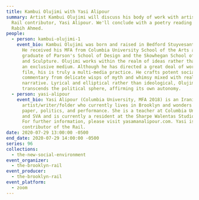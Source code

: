 ```yaml
---
title: Kambui Olujimi with Yasi Alipour
summary: Artist Kambui Olujimi will discuss his body of work with artist and
  Rail contributor, Yasi Alipour. We'll conclude with a poetry reading from
  Rabih Ahmed.
people:
  - person: kambui-olujimi-1
    event_bio: Kambui Olujimi was born and raised in Bedford Stuyvesant, Brooklyn.
      He received his MFA from Columbia University School of the Arts and is a
      graduate of Parson's School of Design and the Skowhegan School of Painting
      and Sculpture. Olujimi works within the realm of ideas rather than within
      an exclusive medium. Although he has directed a great deal of work in
      film, his is truly a multi-media practice. He crafts potent social
      commentary from delicate wisps of myth and whimsy mixed with real-world
      narrative. Lyrical and elliptical rather than ideological, Olujimi’s art
      transcends the political sphere, affirming its own autonomy.
  - person: yasi-alipour
    event_bio: Yasi Alipour (Columbia University, MFA 2018) is an Iranian
      artist/writer/folder who currently lives in Brooklyn and wonders about
      paper, politics, and performance. She is a teacher at Columbia University
      and SVA and is currently a resident at the Sharpe Walentas Studio program.
      For further information, please visit yasamanalipour.com. Yasi is also a
      contributor of the Rail.
date: 2020-07-29 13:00:00 -0500
end_date: 2020-07-29 14:00:00 -0500
series: 96
collections:
  - the-new-social-environment
event_organizer:
  - the-brooklyn-rail
event_producer:
  - the-brooklyn-rail
event_platform:
  - zoom
---
```

